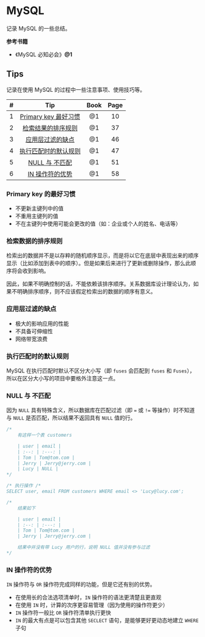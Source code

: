 # MySQL

记录 MySQL 的一些总结。

__参考书籍__

- 《MySQL 必知必会》__@1__

## Tips

记录在使用 MySQL 的过程中一些注意事项、使用技巧等。

| \# | Tip | Book | Page |
| :-:| :-: | :--: | :--: |
| 1 | [Primary key 最好习惯](#Primary-key-最好习惯) | @1 | 10 |
| 2 | [检索结果的排序规则](#检索结果的排序规则) | @1 | 37 |
| 3 | [应用层过滤的缺点](#应用层过滤的缺点) | @1 | 46 |
| 4 | [执行匹配时的默认规则](#执行匹配时的默认规则) | @1 | 47 |
| 5 | [NULL 与 不匹配](#NULL-与-不匹配) | @1 | 51 |
| 6 | [IN 操作符的优势](#IN-操作符的优势) | @1 | 58 |

### Primary key 的最好习惯

- 不更新主键列中的值
- 不重用主键列的值
- 不在主键列中使用可能会更改的值（如：企业或个人的姓名、电话等）

### 检索数据的排序规则

检索出的数据并不是以存粹的随机顺序显示，而是将以它在底层中表现出来的顺序显示（比如添加到表中的顺序）。但是如果后来进行了更新或删除操作，那么此顺序将会收到影响。

因此，如果不明确控制的话，不能依赖该排序顺序。关系数据库设计理论认为，如果不明确排序顺序，则不应该假定检索出的数据的顺序有意义。

### 应用层过滤的缺点

- 极大的影响应用的性能
- 不具备可伸缩性
- 网络带宽浪费

### 执行匹配时的默认规则

MySQL 在执行匹配时默认不区分大小写（即 `fuses` 会匹配到 `fuses` 和 `Fuses`），所以在区分大小写的项目中要格外注意这一点。

### NULL 与 不匹配

因为 `NULL` 具有特殊含义，所以数据库在匹配过滤（即 `=` 或 `!=` 等操作）时不知道与 `NULL` 是否匹配，所以结果不返回具有 `NULL` 值的行。

``` sql
/*
    有这样一个表 customers

    | user | email |
    | :--: | :---: |
    | Tom | Tom@tom.com |
    | Jerry | Jerry@jerry.com |
    | Lucy | NULL |
*/

/* 执行操作 /*
SELECT user, email FROM customers WHERE email <> 'Lucy@lucy.com';

/*
    结果如下

    | user | email |
    | :--: | :---: |
    | Tom | Tom@tom.com |
    | Jerry | Jerry@jerry.com |

    结果中并没有带 Lucy 用户的行，说明 NULL 值并没有参与过滤
*/
```

### IN 操作符的优势

`IN` 操作符与 `OR` 操作符完成同样的功能，但是它还有别的优势。

- 在使用长的合法选项清单时，`IN` 操作符的语法更清楚且更直观
- 在使用 `IN` 时，计算的次序更容易管理（因为使用的操作符更少）
- `IN` 操作符一般比 `OR` 操作符清单执行更快
- `IN` 的最大有点是可以包含其他 `SECLECT` 语句，是能够更好更动态地建立 `WHERE` 子句
